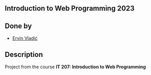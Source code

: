 ## Introduction to Web Programming 2023

## Done by
- [Ervin Vladić](https://github.com/ervinvladic)

## Description

Project from the course **IT 207: Introduction to Web Programming** 
